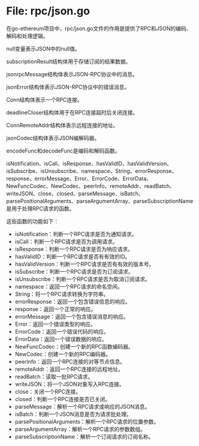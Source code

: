 # File: rpc/json.go

在go-ethereum项目中，rpc/json.go文件的作用是提供了RPC和JSON的编码、解码和处理逻辑。

null变量表示JSON中的null值。

subscriptionResult结构体用于存储订阅的结果数据。

jsonrpcMessage结构体表示JSON-RPC协议中的消息。

jsonError结构体表示JSON-RPC协议中的错误消息。

Conn结构体表示一个RPC连接。

deadlineCloser结构体用于在RPC连接超时后关闭连接。

ConnRemoteAddr结构体表示远程连接的地址。

jsonCodec结构体表示JSON编解码器。

encodeFunc和decodeFunc是编码和解码函数。

isNotification、isCall、isResponse、hasValidID、hasValidVersion、isSubscribe、isUnsubscribe、namespace、String、errorResponse、response、errorMessage、Error、ErrorCode、ErrorData、NewFuncCodec、NewCodec、peerInfo、remoteAddr、readBatch、writeJSON、close、closed、parseMessage、isBatch、parsePositionalArguments、parseArgumentArray、parseSubscriptionName是用于处理RPC请求的函数。

这些函数的功能如下：
- isNotification：判断一个RPC请求是否为通知请求。
- isCall：判断一个RPC请求是否为调用请求。
- isResponse：判断一个RPC请求是否为响应请求。
- hasValidID：判断一个RPC请求是否有有效的ID。
- hasValidVersion：判断一个RPC请求是否有有效的版本号。
- isSubscribe：判断一个RPC请求是否为订阅请求。
- isUnsubscribe：判断一个RPC请求是否为取消订阅请求。
- namespace：返回一个RPC请求的命名空间。
- String：将一个RPC请求转换为字符串。
- errorResponse：返回一个包含错误信息的响应。
- response：返回一个正常的响应。
- errorMessage：返回一个包含错误消息的响应。
- Error：返回一个错误类型的响应。
- ErrorCode：返回一个错误代码的响应。
- ErrorData：返回一个错误数据的响应。
- NewFuncCodec：创建一个新的RPC函数编码器。
- NewCodec：创建一个新的RPC编码器。
- peerInfo：返回一个RPC连接的对等节点信息。
- remoteAddr：返回一个RPC连接的远程地址。
- readBatch：读取一批RPC请求。
- writeJSON：将一个JSON对象写入RPC连接。
- close：关闭一个RPC连接。
- closed：判断一个RPC连接是否已关闭。
- parseMessage：解析一个RPC请求或响应的JSON消息。
- isBatch：判断一个JSON消息是否为请求批处理。
- parsePositionalArguments：解析一个RPC请求的位置参数。
- parseArgumentArray：解析一个RPC请求的参数数组。
- parseSubscriptionName：解析一个订阅请求的订阅名称。

